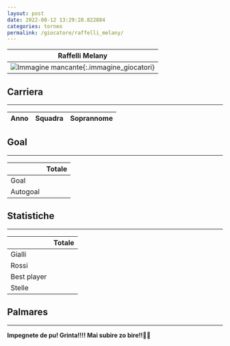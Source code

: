 ```yaml
---
layout: post
date: 2022-08-12 13:29:28.822884
categories: torneo
permalink: /giocatore/raffelli_melany/
---
```

<link rel='stylesheets' href='./../assets/giocatori.css'>

| Raffelli Melany |
|:-----:|
| ![Immagine mancante]('./../../assets/giocatori/raffelli_melany.png){:.immagine_giocatori} |


## Carriera
----

|Anno|Squadra|Soprannome|
|:---:|---|---|



## Goal
----

| | Totale |
|---|---|
|Goal||0|
|Autogoal||0|


## Statistiche
----

| | Totale |
|---|---|
|Gialli||0|
|Rossi||0|
|Best player||0|
|Stelle||0|


## Palmares
----

**Impegnete de pu! Grinta!!!! Mai subire zo bire!!🍻🍻** 